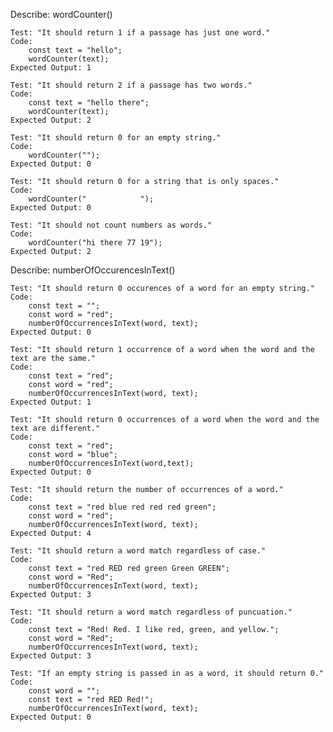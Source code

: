 Describe: wordCounter()

    Test: "It should return 1 if a passage has just one word."
    Code:
        const text = "hello";
        wordCounter(text);
    Expected Output: 1

    Test: "It should return 2 if a passage has two words."
    Code:
        const text = "hello there";
        wordCounter(text);
    Expected Output: 2

    Test: "It should return 0 for an empty string."
    Code: 
        wordCounter("");
    Expected Output: 0

    Test: "It should return 0 for a string that is only spaces."
    Code: 
        wordCounter("            ");
    Expected Output: 0

    Test: "It should not count numbers as words."
    Code: 
        wordCounter("hi there 77 19");
    Expected Output: 2

Describe: numberOfOccurencesInText()

    Test: "It should return 0 occurences of a word for an empty string."
    Code:
        const text = "";
        const word = "red";
        numberOfOccurrencesInText(word, text);
    Expected Output: 0

    Test: "It should return 1 occurrence of a word when the word and the text are the same."
    Code:
        const text = "red";
        const word = "red";
        numberOfOccurrencesInText(word, text);
    Expected Output: 1

    Test: "It should return 0 occurrences of a word when the word and the text are different."
    Code:
        const text = "red";
        const word = "blue";
        numberOfOccurrencesInText(word,text);
    Expected Output: 0

    Test: "It should return the number of occurrences of a word."
    Code:
        const text = "red blue red red red green";
        const word = "red";
        numberOfOccurrencesInText(word, text);
    Expected Output: 4

    Test: "It should return a word match regardless of case."
    Code:
        const text = "red RED red green Green GREEN";
        const word = "Red";
        numberOfOccurrencesInText(word, text);
    Expected Output: 3

    Test: "It should return a word match regardless of puncuation."
    Code:
        const text = "Red! Red. I like red, green, and yellow.";
        const word = "Red";
        numberOfOccurrencesInText(word, text);
    Expected Output: 3

    Test: "If an empty string is passed in as a word, it should return 0."
    Code:
        const word = "";
        const text = "red RED Red!";
        numberOfOccurrencesInText(word, text);
    Expected Output: 0

